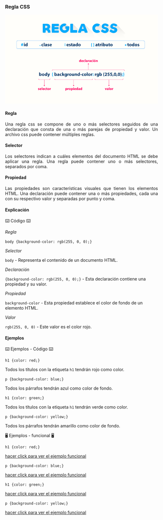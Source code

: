 ### Regla CSS ###

![Regla CSS](image.png)

#### Regla ####

<p align="justify">Una regla css se compone de uno o más selectores seguidos de una declaración que consta de una o más parejas de propiedad y valor. Un archivo css puede contener múltiples reglas.</p>

#### Selector ####

<p align="justify">Los selectores indican a cuáles elementos del documento HTML se debe aplicar una regla. Una regla puede contener uno o más selectores, separados por coma.</p>

#### Propiedad ####

<p align="justify">Las propiedades son características visuales que tienen los elementos HTML. Una declaración puede contener una o más propiedades, cada una con su respectivo valor y separadas por punto y coma.</p>

#### Explicación #####

⌨️ Código ⌨️

*Regla* 

`body {background-color: rgb(255, 0, 0);}`

*Selector*

`body` - Representa el contenido de un documento HTML.

*Declaración*

`{background-color: rgb(255, 0, 0);}` - Esta declaración contiene una propiedad y su valor.

*Propiedad*

`background-color` - Esta propiedad establece el color de fondo de un elemento HTML.

*Valor*

`rgb(255, 0, 0)` - Este valor es el color rojo.

#### Ejemplos #####

⌨️ Ejemplos - Código ⌨️

`h1 {color: red;}`

Todos los títulos con la etiqueta `h1` tendrán rojo como color.

`p {background-color: blue;}`

Todos los párrafos tendrán azul como color de fondo.

`h1 {color: green;}`

Todos los títulos con la etiqueta `h1` tendrán verde como color.

`p {background-color: yellow;}`

Todos los párrafos tendrán amarillo como color de fondo.

🖥️ Ejemplos - funcional 🖥️

`h1 {color: red;}`

[hacer click para ver el ejemplo funcional](https://plnkr.co/edit/VZbQR74F8B9fi8Nw?open=lib%2Fscript.js)

`p {background-color: blue;}`

[hacer click para ver el ejemplo funcional](https://plnkr.co/edit/4Y5HSD4ktP64AxPk?open=lib%2Fscript.js)

`h1 {color: green;}`

[hacer click para ver el ejemplo funcional](https://plnkr.co/edit/s49hh0TAK4uqmjUX)

`p {background-color: yellow;}`

[hacer click para ver el ejemplo funcional](https://plnkr.co/edit/Bjqi4QBihg17y9DZ)
